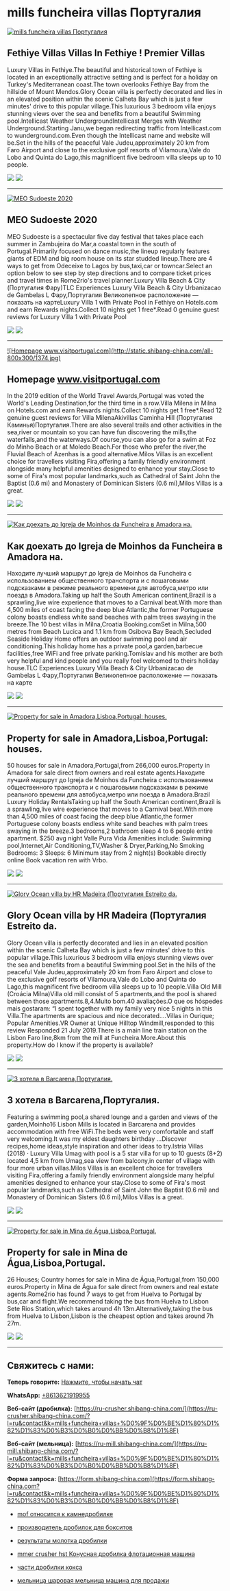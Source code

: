 # mills funcheira villas Португалия

<a href="https://swt.shibang-china.com/?l=ru&img&k=mills+funcheira+villas+%D0%9F%D0%BE%D1%80%D1%82%D1%83%D0%B3%D0%B0%D0%BB%D0%B8%D1%8F" target="_blank">![mills funcheira villas Португалия](http://static.shibang-china.com/all-800x300/952.jpg)</a>

## Fethiye Villas Villas In Fethiye ! Premier Villas
Luxury Villas in Fethiye.The beautiful and historical town of Fethiye is located in an exceptionally attractive setting and is perfect for a holiday on Turkey's Mediterranean coast.The town overlooks Fethiye Bay from the hillside of Mount Mendos.Glory Ocean villa is perfectly decorated and lies in an elevated position within the scenic Calheta Bay which is just a few minutes' drive to this popular village.This luxurious 3 bedroom villa enjoys stunning views over the sea and benefits from a beautiful Swimming pool.Intellicast Weather UndergroundIntellicast Merges with Weather Underground.Starting Janu,we began redirecting traffic from Intellicast.com to wunderground.com.Even though the Intellicast name and website will be.Set in the hills of the peaceful Vale Judeu,approximately 20 km from Faro Airport and close to the exclusive golf resorts of Vilamoura,Vale do Lobo and Quinta do Lago,this magnificent five bedroom villa sleeps up to 10 people.


<a href="https://whatsapp.shibangsoft.com/WhatsApp.php" target="_blank" title="WhatsApp">![](http://static.shibang-china.com/icon/whatsapp.png)</a> <a href="https://swt.shibang-china.com/?l=ru&icon&k=mills+funcheira+villas+%D0%9F%D0%BE%D1%80%D1%82%D1%83%D0%B3%D0%B0%D0%BB%D0%B8%D1%8F" target="_blank">![](http://static.shibang-china.com/icon/chat-ru.png)</a>

---

<a href="https://swt.shibang-china.com/?l=ru&img&k=mills+funcheira+villas+%D0%9F%D0%BE%D1%80%D1%82%D1%83%D0%B3%D0%B0%D0%BB%D0%B8%D1%8F" target="_blank">![MEO Sudoeste 2020](http://static.shibang-china.com/all-800x300/1030.jpg)</a>

## MEO Sudoeste 2020
MEO Sudoeste is a spectacular five day festival that takes place each summer in Zambujeira do Mar,a coastal town in the south of Portugal.Primarily focused on dance music,the lineup regularly features giants of EDM and big room house on its star studded lineup.There are 4 ways to get from Odeceixe to Lagos by bus,taxi,car or towncar.Select an option below to see step by step directions and to compare ticket prices and travel times in Rome2rio's travel planner.Luxury Villa Beach &amp; City (Португалия Фару)TLC Experiences Luxury Villa Beach &amp; City Urbanizacao de Gambelas L Фару,Португалия Великолепное расположение — показать на картеLuxury Villa 1 with Private Pool in Fethiye on Hotels.com and earn Rewards nights.Collect 10 nights get 1 free*.Read 0 genuine guest reviews for Luxury Villa 1 with Private Pool


<a href="https://whatsapp.shibangsoft.com/WhatsApp.php" target="_blank" title="WhatsApp">![](http://static.shibang-china.com/icon/whatsapp.png)</a> <a href="https://swt.shibang-china.com/?l=ru&icon&k=mills+funcheira+villas+%D0%9F%D0%BE%D1%80%D1%82%D1%83%D0%B3%D0%B0%D0%BB%D0%B8%D1%8F" target="_blank">![](http://static.shibang-china.com/icon/chat-ru.png)</a>

---

<a href="https://swt.shibang-china.com/?l=ru&img&k=mills+funcheira+villas+%D0%9F%D0%BE%D1%80%D1%82%D1%83%D0%B3%D0%B0%D0%BB%D0%B8%D1%8F" target="_blank">![Homepage www.visitportugal.com](http://static.shibang-china.com/all-800x300/1374.jpg)</a>

## Homepage www.visitportugal.com
In the 2019 edition of the World Travel Awards,Portugal was voted the World's Leading Destination,for the third time in a row.Villa Milena in Milna on Hotels.com and earn Rewards nights.Collect 10 nights get 1 free*.Read 12 genuine guest reviews for Villa MilenaAkivillas Caminha Hill (Португалия Каминья)Португалия.There are also several trails and other activities in the sea,river or mountain so you can have fun discovering the mills,the waterfalls,and the waterways.Of course,you can also go for a swim at Foz do Minho Beach or at Moledo Beach.For those who prefer the river,the Fluvial Beach of Azenhas is a good alternative.Milos Villas is an excellent choice for travellers visiting Fira,offering a family friendly environment alongside many helpful amenities designed to enhance your stay.Close to some of Fira's most popular landmarks,such as Cathedral of Saint John the Baptist (0.6 mi) and Monastery of Dominican Sisters (0.6 mi),Milos Villas is a great.


<a href="https://whatsapp.shibangsoft.com/WhatsApp.php" target="_blank" title="WhatsApp">![](http://static.shibang-china.com/icon/whatsapp.png)</a> <a href="https://swt.shibang-china.com/?l=ru&icon&k=mills+funcheira+villas+%D0%9F%D0%BE%D1%80%D1%82%D1%83%D0%B3%D0%B0%D0%BB%D0%B8%D1%8F" target="_blank">![](http://static.shibang-china.com/icon/chat-ru.png)</a>

---

<a href="https://swt.shibang-china.com/?l=ru&img&k=mills+funcheira+villas+%D0%9F%D0%BE%D1%80%D1%82%D1%83%D0%B3%D0%B0%D0%BB%D0%B8%D1%8F" target="_blank">![Как доехать до Igreja de Moinhos da Funcheira в Amadora на.](http://static.shibang-china.com/all-800x300/1176.jpg)</a>

## Как доехать до Igreja de Moinhos da Funcheira в Amadora на.
Находите лучший маршрут до Igreja de Moinhos da Funcheira с использованием общественного транспорта и с пошаговыми подсказками в режиме реального времени для автобуса,метро или поезда в Amadora.Taking up half the South American continent,Brazil is a sprawling,live wire experience that moves to a Carnival beat.With more than 4,500 miles of coast facing the deep blue Atlantic,the former Portuguese colony boasts endless white sand beaches with palm trees swaying in the breeze.The 10 best villas in Milna,Croatia Booking.comSet in Milna,500 metres from Beach Lucica and 1.1 km from Osibova Bay Beach,Secluded Seaside Holiday Home offers an outdoor swimming pool and air conditioning.This holiday home has a private pool,a garden,barbecue facilities,free WiFi and free private parking.Tomislav and his mother are both very helpful and kind people and you really feel welcomed to theirs holiday house.TLC Experiences Luxury Villa Beach &amp; City Urbanizacao de Gambelas L Фару,Португалия Великолепное расположение — показать на карте


<a href="https://whatsapp.shibangsoft.com/WhatsApp.php" target="_blank" title="WhatsApp">![](http://static.shibang-china.com/icon/whatsapp.png)</a> <a href="https://swt.shibang-china.com/?l=ru&icon&k=mills+funcheira+villas+%D0%9F%D0%BE%D1%80%D1%82%D1%83%D0%B3%D0%B0%D0%BB%D0%B8%D1%8F" target="_blank">![](http://static.shibang-china.com/icon/chat-ru.png)</a>

---

<a href="https://swt.shibang-china.com/?l=ru&img&k=mills+funcheira+villas+%D0%9F%D0%BE%D1%80%D1%82%D1%83%D0%B3%D0%B0%D0%BB%D0%B8%D1%8F" target="_blank">![Property for sale in Amadora,Lisboa,Portugal: houses.](http://static.shibang-china.com/all-800x300/992.jpg)</a>

## Property for sale in Amadora,Lisboa,Portugal: houses.
50 houses for sale in Amadora,Portugal,from 266,000 euros.Property in Amadora for sale direct from owners and real estate agents.Находите лучший маршрут до Igreja de Moinhos da Funcheira с использованием общественного транспорта и с пошаговыми подсказками в режиме реального времени для автобуса,метро или поезда в Amadora.Brazil Luxury Holiday RentalsTaking up half the South American continent,Brazil is a sprawling,live wire experience that moves to a Carnival beat.With more than 4,500 miles of coast facing the deep blue Atlantic,the former Portuguese colony boasts endless white sand beaches with palm trees swaying in the breeze.3 bedrooms,2 bathroom sleep 4 to 6 people entire apartment. $250 avg night Valle Pura Vida Amenities include: Swimming pool,Internet,Air Conditioning,TV,Washer &amp; Dryer,Parking,No Smoking Bedrooms: 3 Sleeps: 6 Minimum stay from 2 night(s) Bookable directly online Book vacation ren with Vrbo.


<a href="https://whatsapp.shibangsoft.com/WhatsApp.php" target="_blank" title="WhatsApp">![](http://static.shibang-china.com/icon/whatsapp.png)</a> <a href="https://swt.shibang-china.com/?l=ru&icon&k=mills+funcheira+villas+%D0%9F%D0%BE%D1%80%D1%82%D1%83%D0%B3%D0%B0%D0%BB%D0%B8%D1%8F" target="_blank">![](http://static.shibang-china.com/icon/chat-ru.png)</a>

---

<a href="https://swt.shibang-china.com/?l=ru&img&k=mills+funcheira+villas+%D0%9F%D0%BE%D1%80%D1%82%D1%83%D0%B3%D0%B0%D0%BB%D0%B8%D1%8F" target="_blank">![Glory Ocean villa by HR Madeira (Португалия Estreito da.](http://static.shibang-china.com/all-800x300/1310.jpg)</a>

## Glory Ocean villa by HR Madeira (Португалия Estreito da.
Glory Ocean villa is perfectly decorated and lies in an elevated position within the scenic Calheta Bay which is just a few minutes' drive to this popular village.This luxurious 3 bedroom villa enjoys stunning views over the sea and benefits from a beautiful Swimming pool.Set in the hills of the peaceful Vale Judeu,approximately 20 km from Faro Airport and close to the exclusive golf resorts of Vilamoura,Vale do Lobo and Quinta do Lago,this magnificent five bedroom villa sleeps up to 10 people.Villa Old Mill (Cro&#225;cia Milna)Villa old mill consist of 5 apartments,and the pool is shared between those apartments.8,4.Muito bom.40 avalia&#231;&#245;es.O que os h&#243;spedes mais gostaram: “I spent together with my family very nice 5 nights in this Villa.The apartments are spacious and nice decorated.…Villas in Ourique; Popular Amenities.VR Owner at Unique Hilltop Windmill,responded to this review Responded 21 July 2019.There is a main line train station on the Lisbon Faro line,8km from the mill at Funcheira.More.About this property.How do I know if the property is available?


<a href="https://whatsapp.shibangsoft.com/WhatsApp.php" target="_blank" title="WhatsApp">![](http://static.shibang-china.com/icon/whatsapp.png)</a> <a href="https://swt.shibang-china.com/?l=ru&icon&k=mills+funcheira+villas+%D0%9F%D0%BE%D1%80%D1%82%D1%83%D0%B3%D0%B0%D0%BB%D0%B8%D1%8F" target="_blank">![](http://static.shibang-china.com/icon/chat-ru.png)</a>

---

<a href="https://swt.shibang-china.com/?l=ru&img&k=mills+funcheira+villas+%D0%9F%D0%BE%D1%80%D1%82%D1%83%D0%B3%D0%B0%D0%BB%D0%B8%D1%8F" target="_blank">![3 хотела в Barcarena,Португалия.](http://static.shibang-china.com/all-800x300/657.jpg)</a>

## 3 хотела в Barcarena,Португалия.
Featuring a swimming pool,a shared lounge and a garden and views of the garden,Moinho16 Lisbon Mills is located in Barcarena and provides accommodation with free WiFi.The beds were very comfortable and staff very welcoming.It was my eldest daughters birthday …Discover recipes,home ideas,style inspiration and other ideas to try.Istria Villas (2018)&nbsp;&#0183;&#32;Luxury Villa Umag with pool is a 5 star villa for up to 10 guests (8+2) located 4,5 km from Umag,sea view from balcony,in center of village with four more urban villas.Milos Villas is an excellent choice for travellers visiting Fira,offering a family friendly environment alongside many helpful amenities designed to enhance your stay.Close to some of Fira's most popular landmarks,such as Cathedral of Saint John the Baptist (0.6 mi) and Monastery of Dominican Sisters (0.6 mi),Milos Villas is a great.


<a href="https://whatsapp.shibangsoft.com/WhatsApp.php" target="_blank" title="WhatsApp">![](http://static.shibang-china.com/icon/whatsapp.png)</a> <a href="https://swt.shibang-china.com/?l=ru&icon&k=mills+funcheira+villas+%D0%9F%D0%BE%D1%80%D1%82%D1%83%D0%B3%D0%B0%D0%BB%D0%B8%D1%8F" target="_blank">![](http://static.shibang-china.com/icon/chat-ru.png)</a>

---

<a href="https://swt.shibang-china.com/?l=ru&img&k=mills+funcheira+villas+%D0%9F%D0%BE%D1%80%D1%82%D1%83%D0%B3%D0%B0%D0%BB%D0%B8%D1%8F" target="_blank">![Property for sale in Mina de &#193;gua,Lisboa,Portugal.](http://static.shibang-china.com/all-800x300/186.jpg)</a>

## Property for sale in Mina de &#193;gua,Lisboa,Portugal.
26 Houses; Country homes for sale in Mina de &#193;gua,Portugal,from 150,000 euros.Property in Mina de &#193;gua for sale direct from owners and real estate agents.Rome2rio has found 7 ways to get from Huelva to Portugal by bus,car and flight.We recommend taking the bus from Huelva to Lisbon Sete Rios Station,which takes around 4h 13m.Alternatively,taking the bus from Huelva to Lisbon,Lisbon is the cheapest option and takes around 7h 27m.

<a href="https://whatsapp.shibangsoft.com/WhatsApp.php" target="_blank" title="WhatsApp">![](http://static.shibang-china.com/icon/whatsapp.png)</a> <a href="https://swt.shibang-china.com/?l=ru&icon&k=mills+funcheira+villas+%D0%9F%D0%BE%D1%80%D1%82%D1%83%D0%B3%D0%B0%D0%BB%D0%B8%D1%8F" target="_blank">![](http://static.shibang-china.com/icon/chat-ru.png)</a>

---
## Свяжитесь с нами:

**Теперь говорите:** [Нажмите, чтобы начать чат](https://swt.shibang-china.com?l=ru&contact&k=mills+funcheira+villas+%D0%9F%D0%BE%D1%80%D1%82%D1%83%D0%B3%D0%B0%D0%BB%D0%B8%D1%8F)

**WhatsApp:**  [+8613621919955](https://whatsapp.shibangsoft.com/WhatsApp.php)

**Веб-сайт (дробилка):** [https://ru-crusher.shibang-china.com/](https://ru-crusher.shibang-china.com/?l=ru&contact&k=mills+funcheira+villas+%D0%9F%D0%BE%D1%80%D1%82%D1%83%D0%B3%D0%B0%D0%BB%D0%B8%D1%8F)

**Веб-сайт (мельница):** [https://ru-mill.shibang-china.com/](https://ru-mill.shibang-china.com/?l=ru&contact&k=mills+funcheira+villas+%D0%9F%D0%BE%D1%80%D1%82%D1%83%D0%B3%D0%B0%D0%BB%D0%B8%D1%8F)

**Форма запроса:** [https://form.shibang-china.com](https://form.shibang-china.com?l=ru&contact&k=mills+funcheira+villas+%D0%9F%D0%BE%D1%80%D1%82%D1%83%D0%B3%D0%B0%D0%BB%D0%B8%D1%8F)

* [mof относится к камнедробилке](../124/mof%20%D0%BE%D1%82%D0%BD%D0%BE%D1%81%D0%B8%D1%82%D1%81%D1%8F%20%D0%BA%20%D0%BA%D0%B0%D0%BC%D0%BD%D0%B5%D0%B4%D1%80%D0%BE%D0%B1%D0%B8%D0%BB%D0%BA%D0%B5.md)

* [производитель дробилок для бокситов](../122/%D0%BF%D1%80%D0%BE%D0%B8%D0%B7%D0%B2%D0%BE%D0%B4%D0%B8%D1%82%D0%B5%D0%BB%D1%8C%20%D0%B4%D1%80%D0%BE%D0%B1%D0%B8%D0%BB%D0%BE%D0%BA%20%D0%B4%D0%BB%D1%8F%20%D0%B1%D0%BE%D0%BA%D1%81%D0%B8%D1%82%D0%BE%D0%B2.md)

* [результаты молотка дробилки](../125/%D1%80%D0%B5%D0%B7%D1%83%D0%BB%D1%8C%D1%82%D0%B0%D1%82%D1%8B%20%D0%BC%D0%BE%D0%BB%D0%BE%D1%82%D0%BA%D0%B0%20%D0%B4%D1%80%D0%BE%D0%B1%D0%B8%D0%BB%D0%BA%D0%B8.md)

* [mmer crusher hst Конусная дробилка флотационная машина](../121/mmer%20crusher%20hst%20%D0%9A%D0%BE%D0%BD%D1%83%D1%81%D0%BD%D0%B0%D1%8F%20%D0%B4%D1%80%D0%BE%D0%B1%D0%B8%D0%BB%D0%BA%D0%B0%20%D1%84%D0%BB%D0%BE%D1%82%D0%B0%D1%86%D0%B8%D0%BE%D0%BD%D0%BD%D0%B0%D1%8F%20%D0%BC%D0%B0%D1%88%D0%B8%D0%BD%D0%B0.md)

* [части дробилки кокса](../121/%D1%87%D0%B0%D1%81%D1%82%D0%B8%20%D0%B4%D1%80%D0%BE%D0%B1%D0%B8%D0%BB%D0%BA%D0%B8%20%D0%BA%D0%BE%D0%BA%D1%81%D0%B0.md)

* [мельница шаровая мельница машина для продажи](../123/%D0%BC%D0%B5%D0%BB%D1%8C%D0%BD%D0%B8%D1%86%D0%B0%20%D1%88%D0%B0%D1%80%D0%BE%D0%B2%D0%B0%D1%8F%20%D0%BC%D0%B5%D0%BB%D1%8C%D0%BD%D0%B8%D1%86%D0%B0%20%D0%BC%D0%B0%D1%88%D0%B8%D0%BD%D0%B0%20%D0%B4%D0%BB%D1%8F%20%D0%BF%D1%80%D0%BE%D0%B4%D0%B0%D0%B6%D0%B8.md)